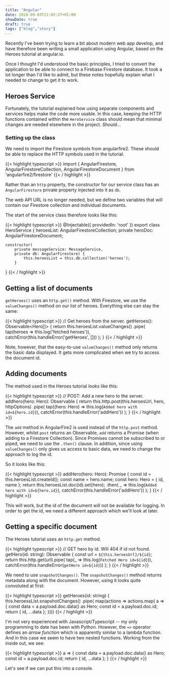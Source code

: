 ```yaml
---
title: "Angular"
date: 2018-09-03T21:02:27+01:00
showDate: true
draft: true
tags: ["blog","story"]
---
```


Recently I've been trying to learn a bit about modern web app develop, and have therefore been writing a small application using Angular, based on the Heroes tutorial at angular.io.

Once I thought I'd understood the basic principles, I tried to convert the application to be able to connect to a Firebase Firestore database. It took a lot longer than I'd like to admit, but these notes hopefully explain what I needed to change to get it to work.

## Heroes Service

Fortunately, the tutorial explained how using separate components and services helps make the code more usable. In this case, keeping the HTTP functions contained within the `HeroService` class should mean that minimal changes are needed elsewhere in the project. *Should...*

### Setting up the class

We need to import the Firestore symbols from angularfire2. These should be able to replace the HTTP symbols used in the tutorial.

{{< highlight typescript >}}
import { AngularFirestore, AngularFirestoreCollection, AngularFirestoreDocument } from 'angularfire2/firestore'
{{< / highlight >}}

Rather than an `http` property, the constructor for our service class has an `AngularFirestore` private property injected into it as `db`.

The web API URL is no longer needed, but we define two variables that will contain our Firestore collection and individual documents.

The start of the service class therefore looks like this:

{{< highlight typescript >}}
@Injectable({ providedIn: 'root' })
export class HeroService {
    heroesList: AngularFirestoreCollection<Hero>;
    private heroDoc: AngularFirestoreDocument<Hero>;

    constructor(
        private messageService: MessageService,
        private db: AngularFirestore) {
            this.heroesList = this.db.collection('heroes');
        }
}
{{< / highlight >}}

## Getting a list of documents

`getHeroes()` uses an `http.get()` method. With Firestore, we use the `valueChanges()` method on our list of heroes. Everything else can stay the same:

{{< highlight typescript >}}
// Get heroes from the server.
  getHeroes(): Observable<Hero[]> {
    return this.heroesList.valueChanges()
      .pipe(
        tap(heroes => this.log('fetched heroes')),
        catchError(this.handleError('getHeroes', []))
      );
  }
  {{< / highlight >}}

Note, however, that the easy-to-use `valueChanges()` method only returns the basic data displayed. It gets more complicated when we try to access the document id.

## Adding documents

The method used in the Heroes tutorial looks like this:

{{< highlight typescript >}}
// POST: Add a new hero to the server.
  addhero(hero: Hero): Observable<Hero> {
    return this.http.post<Hero>(this.heroesUrl, hero, httpOptions)
      .pipe(
        tap((hero: Hero) => this.log(`Added hero with id=${hero.id}`)),
        catchError(this.handleError<Hero>('addHero'))
        );
  }
{{< / highlight >}}

The `add` method in AngularFire2 is used instead of the `http.post` method. However, whilst `post` returns an Observable, `add` returns a Promise (when adding to a Firestore Collection). Since Promises cannot be subscribed to or piped, we need to use the `.then()` clause. In addition, since using `valueChanges()` only gives us access to basic data, we need to change the approach to log the id.

So it looks like this:

{{< highlight typescript >}}
addHero(hero: Hero): Promise<any> {
  const id = this.heroesList.createId();
  const name = hero.name;
  const hero: Hero = { id, name };
  return this.heroesList.doc(id).set(hero);
  .then(
      _ => this.log(`Added hero with id=${hero.id}`),
      catchError(this.handleError<any>('addHero'))
      );
  }
{{< / highlight >}}

This will work, but the id of the document will not be available for logging. In order to get the id, we need a different approach which we'll look at later.

## Getting a specific document

The Heroes tutorial uses an `http.get` method. 

{{< highlight typescript >}}
// GET hero by id. Will 404 if id not found.
  getHero(id: string): Observable<Hero> {
    const url = `${this.heroesUrl}/${id}`;
    return this.http.get<Hero>(url).pipe(
      tap(_ => this.log(`Fetched Hero id=${id}`)),
      catchError(this.handleError<Hero>(`getHero id=${id}`))
      );
  }
{{< / highlight >}}

We need to use `snapshotChanges()`. The `snapshotChanges()` method returns metadata along with the document. However, using it looks quite convoluted at first:

{{< highlight typescript >}}
getHeroes(id: string) {
  this.heroessList.snapshotChanges()
      .pipe(
        map(actions => actions.map( a => {
          const data = a.payload.doc.data() as Hero;
          const id = a.payload.doc.id;
          return { id, ...data };
        })))
{{< / highlight >}}

I'm not very experienced with Javascript/Typescript -- my only programming to date has been with Python. However, the `=>` operator defines an *arrow function* which is apparently similar to a lambda function. And in this case we seem to have two nested functions. Working from the inside out, we see:

{{< highlight typescript >}}
a => {
  const data = a.payload.doc.data() as Hero;
  const id = a.payload.doc.id;
  return { id, ...data };
  }
{{< / highlight >}}

Let's see if we can put this into a console.

